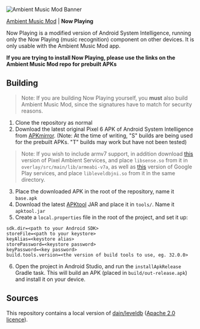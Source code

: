 ![Ambient Music Mod Banner](https://i.imgur.com/SPWAuFll.png)

[Ambient Music Mod](https://github.com/KieronQuinn/AmbientMusicMod) | **Now Playing** 

Now Playing is a modified version of Android System Intelligence, running only the Now Playing (music recognition) component on other devices. It is only usable with the Ambient Music Mod app.

**If you are trying to install Now Playing, please use the links on the Ambient Music Mod repo for prebuilt APKs**

## Building

> Note: If you are building Now Playing yourself, you **must** also build Ambient Music Mod, since the signatures have to match for security reasons.

1. Clone the repository as normal
2. Download the latest original Pixel 6 APK of Android System Intelligence from [APKmirror](https://www.apkmirror.com/apk/google-inc/device-personalization-services/). (Note: At the time of writing, "S" builds are being used for the prebuilt APKs. "T" builds may work but have not been tested)

> Note: If you wish to include armv7 support, in addition download [this](https://www.apkmirror.com/apk/google-inc/pixel-ambient-services/pixel-ambient-services-1-0-181470108-release/pixel-ambient-services-1-0-181470108-android-apk-download/) version of Pixel Ambient Services, and place `libsense.so` from it in `overlay/src/main/lib/armeabi-v7a`, as well as [this](https://www.apkmirror.com/apk/google-inc/google-play-services/google-play-services-22-22-55-release/google-play-services-22-22-55-020300-453326789-android-apk-download/) version of Google Play services, and place `libleveldbjni.so` from it in the same directory.

3. Place the downloaded APK in the root of the repository, name it `base.apk`
4. Download the latest [APKtool](https://github.com/iBotPeaches/Apktool/releases) JAR and place it in `tools/`. Name it `apktool.jar`
5. Create a `local.properties` file in the root of the project, and set it up:
```
sdk.dir=<path to your Android SDK>
storeFile=<path to your keystore>
keyAlias=<keystore alias>
storePassword=<keystore password>
keyPassword=<key password>
build.tools.version=<the version of build tools to use, eg. 32.0.0>
```
6. Open the project in Android Studio, and run the `installApkRelease` Gradle task. This will build an APK (placed in `build/out-release.apk`) and install it on your device.

## Sources

This repository contains a local version of [dain/leveldb](https://github.com/dain/leveldb) ([Apache 2.0 licence](https://github.com/dain/leveldb/blob/master/license.txt)).
